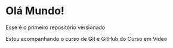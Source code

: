 # Olá Mundo!
 Esse é o primeiro repositório versionado

Estou acompanhando o curso de Git e GitHub do Curso em Vídeo